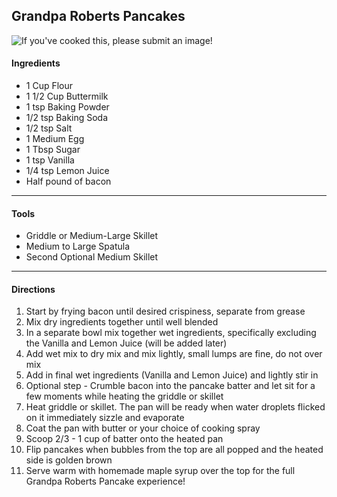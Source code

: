 
## Grandpa Roberts Pancakes

![If you've cooked this, please submit an image!]()

#### Ingredients

* 1 Cup Flour
* 1 1/2 Cup Buttermilk
* 1 tsp Baking Powder
* 1/2 tsp Baking Soda
* 1/2 tsp Salt
* 1 Medium Egg
* 1 Tbsp Sugar
* 1 tsp Vanilla
* 1/4 tsp Lemon Juice
* Half pound of bacon


---

#### Tools

* Griddle or Medium-Large Skillet
* Medium to Large Spatula
* Second Optional Medium Skillet

---

#### Directions

1. Start by frying bacon until desired crispiness, separate from grease
2. Mix dry ingredients together until well blended
3. In a separate bowl mix together wet ingredients, specifically excluding the Vanilla and Lemon Juice (will be added later)
4. Add wet mix to dry mix and mix lightly, small lumps are fine, do not over mix
4. Add in final wet ingredients (Vanilla and Lemon Juice) and lightly stir in
5. Optional step - Crumble bacon into the pancake batter and let sit for a few moments while heating the griddle or skillet
6. Heat griddle or skillet. The pan will be ready when water droplets flicked on it immediately sizzle and evaporate
7. Coat the pan with butter or your choice of cooking spray
8. Scoop 2/3 - 1 cup of batter onto the heated pan
9. Flip pancakes when bubbles from the top are all popped and the heated side is golden brown
10. Serve warm with homemade maple syrup over the top for the full Grandpa Roberts Pancake experience!

<!-- Emma Roberts  -->
